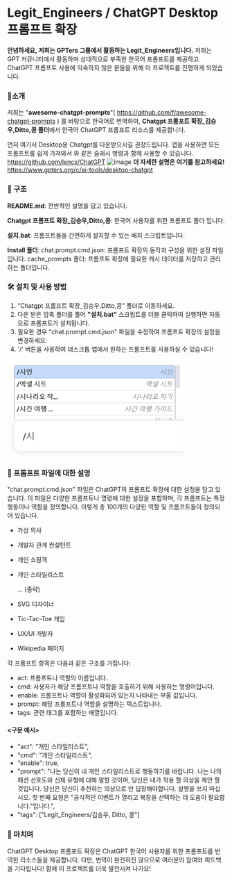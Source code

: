 # Legit_Engineers / ChatGPT Desktop 프롬프트 확장

**안녕하세요, 저희는 GPTers 그룹에서 활동하는 Legit_Engineers입니다.** 
저희는 GPT 커뮤니티에서 활동하며 상대적으로 부족한 한국어 프롬프트를 제공하고
ChatGPT 프롬프트 사용에 익숙하지 않은 분들을 위해 이 프로젝트를 진행하게 되었습니다.

### 🚀소개
저희는 "**awesome-chatgpt-prompts**"( https://github.com/f/awesome-chatgpt-prompts ) 를 바탕으로 한국어로 번역하여, **Chatgpt 프롬포트 확장_김승우,Ditto,콩 폴더**에서 한국어 ChatGPT 프롬프트 리소스를 제공합니다.

먼저 여기서 Desktop용 Chatgpt를 다운받으시길 권장드립니다. 
앱을 사용하면 모든 프롬프트를 쉽게 가져와서 와 같은 슬래시 명령과 함께 사용할 수 있습니다.
https://github.com/lencx/ChatGPT
![image](https://github.com/cookies5555/Legit_Engineers/assets/131585816/4aae97b4-3e07-46b2-82d9-0fb33ce6bc07)
**더 자세한 설명은 여기를 참고하세요!** https://www.gpters.org/c/ai-tools/desktop-chatgpt

### 📂 구조
**README.md**: 전반적인 설명을 담고 있습니다.

**Chatgpt 프롬프트 확장_김승우,Ditto,콩**: 한국어 사용자를 위한 프롬프트 폴더 입니다.

**설치.bat**: 프롬프트들을 간편하게 설치할 수 있는 배치 스크립트입니다.

**Install 폴더**:
chat.prompt.cmd.json: 프롬프트 확장의 동작과 구성을 위한 설정 파일입니다.
cache_prompts 폴더: 프롬프트 확장에 필요한 캐시 데이터를 저장하고 관리하는 폴더입니다.

### 🛠 설치 및 사용 방법
1. "Chatgpt 프롬프트 확장_김승우,Ditto,콩" 폴더로 이동하세요.
2. 다운 받은 압축 폴더를 풀어 **"설치.bat"** 스크립트를 더블 클릭하여 실행하면 자동으로 프롬프트가 설치됩니다.
3. 필요한 경우 "chat.prompt.cmd.json" 파일을 수정하여 프롬프트 확장의 설정을 변경하세요.
4. '/' 버튼을 사용하여 데스크톱 앱에서 원하는 프롬프트를 사용하실 수 있습니다!

![Alt text](image-1.png)

### 📜 프롬프트 파일에 대한 설명
"chat.prompt.cmd.json" 파일은 ChatGPT의 프롬프트 확장에 대한 설정을 담고 있습니다. 
이 파일은 다양한 프롬프트나 명령에 대한 설정을 포함하며, 각 프롬프트는 특정 행동이나 역할을 정의합니다. 이렇게 총 100개의 다양한 역할 및 프롬프트들이 정의되어 있습니다. 

- 가상 의사
- 개발자 관계 컨설턴트
- 개인 쇼핑객
- 개인 스타일리스트

  ... (중략)
- SVG 디자이너
- Tic-Tac-Toe 게임
- UX/UI 개발자
- Wikipedia 페이지


각 프롬프트 항목은 다음과 같은 구조를 가집니다:

- act: 프롬프트나 역할의 이름입니다.
- cmd: 사용자가 해당 프롬프트나 역할을 호출하기 위해 사용하는 명령어입니다.
- enable: 프롬프트나 역할이 활성화되어 있는지 나타내는 부울 값입니다.
- prompt: 해당 프롬프트나 역할을 설명하는 텍스트입니다.
- tags: 관련 태그를 포함하는 배열입니다.

#### <구문 예시>
- "act": "개인 스타일리스트",
- "cmd": "개인 스타일리스트",
- "enable": true,
- "prompt": "나는 당신이 내 개인 스타일리스트로 행동하기를 바랍니다. 나는 나의 패션 선호도와 신체 유형에 대해 말할 것이며, 당신은 내가 착용 할 의상을 제안 할 것입니다. 당신은 당신이 추천하는 의상으로 만 답장해야합니다. 설명을 쓰지 마십시오. 첫 번째 요청은 \"공식적인 이벤트가 열리고 복장을 선택하는 데 도움이 필요합니다.\"입니다.",
- "tags": ["Legit_Engineers/김승우, Ditto, 콩"]
      

### 📢 마치며
ChatGPT Desktop 프롬포트 확장은 ChatGPT 한국어 사용자를 위한 프롬프트를 번역한 리소스들을 제공합니다. 
다만, 번역이 완전하진 않으므로 여러분의 참여와 피드백을 기다립니다! 함께 이 프로젝트를 더욱 발전시켜 나가요!


